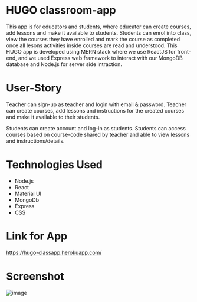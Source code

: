 
# HUGO classroom-app
This app is for educators and students, where educator can create courses, add lessons and make it available to students. Students can enrol into class, view the courses they have enrolled and mark the course as completed once all lesons activities inside courses are read and understood. This HUGO app is developed using MERN stack where we use ReactJS for front-end, and we used Express web framework to interact with our MongoDB database and Node.js for server side intraction. 

# User-Story
Teacher can sign-up as teacher and login with email & password.
Teacher can create courses, add lessons and instructions for the created courses and make it available to their students.

Students can create account and log-in as students. 
Students can access courses based on course-code shared by teacher and  able to view lessons and instructions/details.

# Technologies Used
 - Node.js
 - React
 - Material UI
 - MongoDb
 - Express
 - CSS


# Link for App
https://hugo-classapp.herokuapp.com/

# Screenshot
![image](https://user-images.githubusercontent.com/65205190/95580402-e565e180-09fc-11eb-9656-78891ac82d4a.png)

